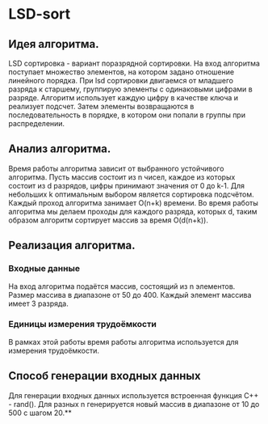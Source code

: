 # LSD-sort 
## Идея алгоритма.

LSD сортировка - вариант поразрядной сортировки. На вход алгоритма поступает множество элементов, на котором задано отношение линейного порядка. При lsd сортировки двигаемся от младшего разряда к старшему, группирую элементы с одинаковыми цифрами в разряде. Алгоритм использует каждую цифру в качестве ключа и реализует подсчет. Затем элементы возвращаются в последовательность в порядке, в котором они попали в группы при распределении.

## Анализ алгоритма.

Время работы алгоритма зависит от выбранного устойчивого алгоритма. Пусть массив состоит из n чисел, каждое из которых состоит из d разрядов, цифры принимают значения от 0 до k-1. Для небольших k оптимальным выбором является сортировка подсчётом. Каждый проход алгоритма занимает O(n+k) времени. Во время работы алгоритма мы делаем проходы для каждого разряда, которых d, таким образом алгоритм сортирует массив за время O(d(n+k)).

## Реализация алгоритма.

### Входные данные

На вход алгоритма подаётся массив, состоящий из n элементов. Размер массива в диапазоне от 50 до 400. Каждый элемент массива имеет 3 разряда.

### Единицы измерения трудоёмкости

В рамках этой работы время работы алгоритма используется для измерения трудоёмкости.

## Способ генерации входных данных

Для генерации входных данных используется встроенная функция C++ - rand(). Для разных n генерируется новый массив в диапазоне от 10 до 500 с шагом 20.**
